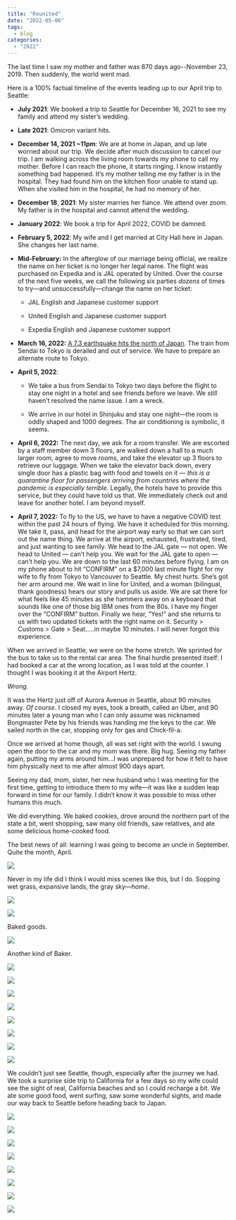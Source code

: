 ```yaml
---
title: "Reunited"
date: "2022-05-06"
tags: 
  - blog
categories: 
  - "2022"
---
```


The last time I saw my mother and father was 870 days ago--November 23, 2019. Then suddenly, the world went mad.

Here is a 100% factual timeline of the events leading up to our April trip to Seattle:

- **July 2021**: We booked a trip to Seattle for December 16, 2021 to see my family and attend my sister’s wedding.
- **Late 2021**: Omicron variant hits.
- **December 14, 2021 ~11pm**: We are at home in Japan, and up late worried about our trip. We decide after much discussion to cancel our trip. I am walking across the living room towards my phone to call my mother. Before I can reach the phone, it starts ringing. I know instantly something bad happened. It’s my mother telling me my father is in the hospital. They had found him on the kitchen floor unable to stand up. When she visited him in the hospital, he had no memory of her.
    
- **December 18**, **2021**: My sister marries her fiance. We attend over zoom. My father is in the hospital and cannot attend the wedding.
    
- **January 2022**: We book a trip for April 2022, COVID be damned.
    
- **February 5, 2022**: My wife and I get married at City Hall here in Japan. She changes her last name.
    
- **Mid-February:** In the afterglow of our marriage being official, we realize the name on her ticket is no longer her legal name. The flight was purchased on Expedia and is JAL operated by United. Over the course of the next five weeks, we call the following six parties _dozens_ of times to try—and unsuccessfully—change the name on her ticket:
    
    - JAL English and Japanese customer support
        
    - United English and Japanese customer support
        
    - Expedia English and Japanese customer support
        
- **March 16, 2022:** [A 7.3 earthquake hits the north of Japan](https://www.youtube.com/watch?v=KIo5Xce3X6w). The train from Sendai to Tokyo is derailed and out of service. We have to prepare an alternate route to Tokyo.
    
- **April 5, 2022**:
    
    - We take a bus from Sendai to Tokyo two days before the flight to stay one night in a hotel and see friends before we leave. We _still_ haven’t resolved the name issue. I am a wreck.
        
    - We arrive in our hotel in Shinjuku and stay one night—the room is oddly shaped and 1000 degrees. The air conditioning is symbolic, it seems.
        
- **April 6, 2022:** The next day, we ask for a room transfer. We are escorted by a staff member down 3 floors, are walked down a hall to a much larger room, agree to move rooms, and take the elevator up 3 floors to retrieve our luggage. When we take the elevator back down, every single door has a plastic bag with food and towels on it — _this is a quarantine floor for passengers arriving from countries where the pandemic is especially terrible._ Legally, the hotels have to provide this service, but they could have told us that. We immediately check out and leave for another hotel. I am beyond myself.
    
- **April 7, 2022:** To fly to the US, we have to have a negative COVID test within the past 24 hours of flying. We have it scheduled for this morning. We take it, pass, and head for the airport way early so that we can sort out the name thing. We arrive at the airport, exhausted, frustrated, tired, and just wanting to see family. We head to the JAL gate — not open. We head to United — can’t help you. We wait for the JAL gate to open — can’t help you. We are down to the last 60 minutes before flying. I am on my phone about to hit “CONFIRM” on a $7,000 last minute flight for my wife to fly from Tokyo to Vancouver to Seattle. My chest hurts. She’s got her arm around me. We wait in line for United, and a woman (bilingual, thank goodness) hears our story and pulls us aside. We are sat there for what feels like 45 minutes as she hammers away on a keyboard that sounds like one of those big IBM ones from the 80s. I have my finger over the “CONFIRM” button. Finally we hear, “Yes!” and she returns to us with two updated tickets with the right name on it. Security > Customs > Gate > Seat…..in maybe 10 minutes. I will never forgot this experience.
    
When we arrived in Seattle, we were on the home stretch. We sprinted for the bus to take us to the rental car area. The final hurdle presented itself: I had booked a car at the wrong location, as I was told at the counter. I thought I was booking it at the Airport Hertz.

_Wrong_.

It was the Hertz just off of Aurora Avenue in Seattle, about 90 minutes away. _Of course_. I closed my eyes, took a breath, called an Uber, and 90 minutes later a young man who I can only assume was nicknamed Bongmaster Pete by his friends was handing me the keys to the car. We sailed north in the car, stopping only for gas and Chick-fil-a.

Once we arrived at home though, all was set right with the world. I swung open the door to the car and my mom was there. Big hug. Seeing my father again, putting my arms around him...I was unprepared for how it felt to have him physically next to me after almost 900 days apart.

Seeing my dad, mom, sister, her new husband who I was meeting for the first time, getting to introduce them to my wife—it was like a sudden leap forward in time for our family. I didn’t know it was possible to miss other humans this much.

We did everything. We baked cookies, drove around the northern part of the state a bit, went shopping, saw many old friends, saw relatives, and ate some delicious home-cooked food.

The best news of all: learning I was going to become an uncle in September. Quite the month, April.

![](images/DSF2050-scaled.jpg)

Never in my life did I think I would miss scenes like this, but I do. Sopping wet grass, expansive lands, the gray sky—_home_.

![](images/DSF1396-scaled.jpg)

![](images/DSF2428-scaled.jpg)

Baked goods.

![](images/DSF2668-scaled.jpg)

Another kind of Baker.

![](images/DSF3030-scaled.jpg)

![](images/DSF2945-scaled.jpg)

![](images/DSF1499-scaled.jpg)

![](images/DSF2305-scaled.jpg)

![](images/DSF2154-scaled.jpg)

![](images/DSF4579-scaled.jpg)

![](images/DSF4636-scaled.jpg)

![](images/DSF1978-scaled.jpg)

We couldn’t just see Seattle, though, especially after the journey we had. We took a surprise side trip to California for a few days so my wife could see the sight of real, California beaches and so I could recharge a bit. We ate some good food, went surfing, saw some wonderful sights, and made our way back to Seattle before heading back to Japan.

![](images/DSF3235-scaled.jpg)

![](images/DSF3504-scaled.jpg)

![](images/DSF3716-scaled.jpg)

![](images/DSF3777-scaled.jpg)

![](images/DSF3769-scaled.jpg)

![](images/DSF3782-scaled.jpg)

![](images/DSF3330-scaled.jpg)

![](images/DSF3265-scaled.jpg)